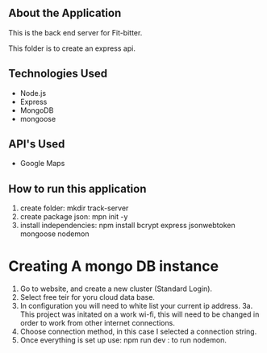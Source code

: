 ## About the Application 

This is the back end server for Fit-bitter.

This folder is to create an express api.

## Technologies Used

  * Node.js
  * Express
  * MongoDB
  * mongoose

## API's Used

  * Google Maps 

## How to run this application

1. create folder: mkdir track-server
2. create package json: mpn init -y
3. install independencies: npm install bcrypt express jsonwebtoken mongoose nodemon

# Creating A mongo DB instance

1. Go to website, and create a new cluster (Standard Login).
2. Select free teir for yoru cloud data base.
3. In configuration you will need to white list your current ip address.
    3a. This project was initated on a work wi-fi, this will need to be changed in order to work from other internet connections.
4. Choose connection method, in this case I selected a connection string.
5. Once everything is set up use: npm run dev : to run nodemon.
